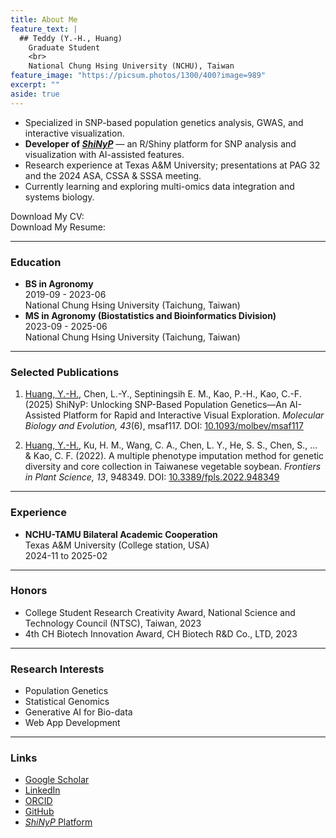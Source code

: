 ```yaml
---
title: About Me
feature_text: |
  ## Teddy (Y.-H., Huang)
    Graduate Student
    <br>
    National Chung Hsing University (NCHU), Taiwan
feature_image: "https://picsum.photos/1300/400?image=989"
excerpt: ""
aside: true
---
```


- Specialized in SNP-based population genetics analysis, GWAS, and interactive visualization.
- **Developer of [_ShiNyP_](https://teddyenn.github.io/ShiNyP-guide)** — an R/Shiny platform for SNP analysis and visualization with AI-assisted features.
- Research experience at Texas A&M University; presentations at PAG 32 and the 2024 ASA, CSSA & SSSA meeting.
- Currently learning and exploring multi-omics data integration and systems biology.

Download My CV: 
<br>
Download My Resume: 

---

### Education
- **BS in Agronomy** 
  <br>
  2019-09 - 2023-06
  <br>
  National Chung Hsing University (Taichung, Taiwan)
- **MS in Agronomy (Biostatistics and Bioinformatics Division)**
  <br>
  2023-09 - 2025-06
  <br>
  National Chung Hsing University (Taichung, Taiwan)

---

### Selected Publications
1. <u>Huang, Y.-H.</u>, Chen, L.-Y., Septiningsih E. M., Kao, P.-H., Kao, C.-F. (2025) ShiNyP: Unlocking SNP-Based Population Genetics—An AI-Assisted Platform for Rapid and Interactive Visual Exploration. *Molecular Biology and Evolution, 43*(6), msaf117. DOI: [10.1093/molbev/msaf117](https://doi.org/10.1093/molbev/msaf117)

2. <u>Huang, Y.-H.</u>, Ku, H. M., Wang, C. A., Chen, L. Y., He, S. S., Chen, S., ... & Kao, C. F. (2022). A multiple phenotype imputation method for genetic diversity and core collection in Taiwanese vegetable soybean. *Frontiers in Plant Science, 13*, 948349. DOI: [10.3389/fpls.2022.948349](https://doi.org/10.3389/fpls.2022.948349)

---

### Experience
- **NCHU-TAMU Bilateral Academic Cooperation**
  <br>
  Texas A&M University (College station, USA)
  <br>
  2024-11 to 2025-02

---

### Honors
- College Student Research Creativity Award, National Science and Technology Council (NTSC), Taiwan, 2023
- 4th CH Biotech Innovation Award, CH Biotech R&D Co., LTD, 2023

---

### Research Interests
- Population Genetics
- Statistical Genomics
- Generative AI for Bio-data
- Web App Development
  
---



### Links
- [Google Scholar](https://scholar.google.com.tw/citations?user=lfm77r0AAAAJ&hl=en&oi=sra)
- [LinkedIn](https://orcid.org/my-orcid?orcid=0009-0004-6353-0399)
- [ORCID](https://orcid.org/0009-0004-6353-0399)
- [GitHub](https://github.com/TeddYenn)
- [_ShiNyP_ Platform](https://teddyenn.github.io/ShiNyP-guide)